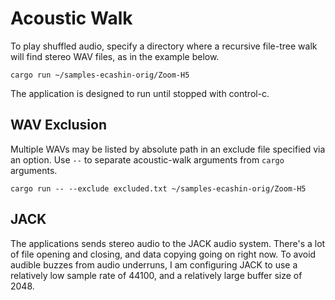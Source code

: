 # Acoustic Walk

To play shuffled audio, specify a directory
where a recursive file-tree walk will find stereo WAV files,
as in the example below.

    cargo run ~/samples-ecashin-orig/Zoom-H5

The application is designed to run until stopped
with control-c.

## WAV Exclusion

Multiple WAVs may be listed by absolute path
in an exclude file specified via an option.
Use `--` to separate acoustic-walk arguments
from `cargo` arguments.

    cargo run -- --exclude excluded.txt ~/samples-ecashin-orig/Zoom-H5

## JACK

The applications sends stereo audio
to the JACK audio system.
There's a lot of file opening and closing,
and data copying going on right now.
To avoid audible buzzes from audio underruns,
I am configuring JACK
to use a relatively low sample rate of 44100,
and a relatively large buffer size of 2048.
